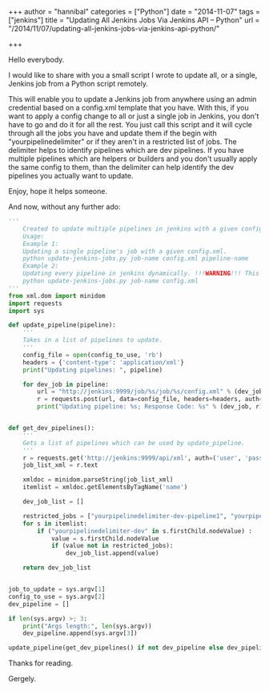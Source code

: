 +++
author = "hannibal"
categories = ["Python"]
date = "2014-11-07"
tags = ["jenkins"]
title = "Updating All Jenkins Jobs Via Jenkins API – Python"
url = "/2014/11/07/updating-all-jenkins-jobs-via-jenkins-api-python/"

+++

Hello everybody.

I would like to share with you a small script I wrote to update all, or a single, Jenkins job from a Python script remotely.

This will enable you to update a Jenkins job from anywhere using an admin credential based on a config.xml template that you have. With this, if you want to apply a config change to all or just a single job in Jenkins, you don't have to go and do it for all the rest. You just call this script and it will cycle through all the jobs you have and update them if the begin with "yourpipelinedelimiter" or if they aren't in a restricted list of jobs. The delimiter helps to identify pipelines which are dev pipelines. If you have multiple pipelines which are helpers or builders and you don't usually apply the same config to them, than the delimiter can help identify the dev pipelines you actually want to update.

Enjoy, hope it helps someone.

And now, without any further ado:

~~~python
'''
	Created to update multiple pipelines in jenkins with a given configuration and job list.
	Usage:
	Example 1:
	Updating a single pipeline's job with a given config.xml.
	python update-jenkins-jobs.py job-name config.xml pipeline-name
	Example 2:
	Updating every pipeline in jenkins dynamically. !!!WARNING!!! This updates every job EXCEPT of the ones specified in restricted_jobs.
	python update-jenkins-jobs.py job-name config.xml
'''
from xml.dom import minidom
import requests
import sys

def update_pipeline(pipeline):
	'''
	Takes in a list of pipelines to update.
	'''
	config_file = open(config_to_use, 'rb')
	headers = {'content-type': 'application/xml'}
	print("Updating pipelines: ", pipeline)

	for dev_job in pipeline:
		url = "http://jenkins:9999/job/%s/job/%s/config.xml" % (dev_job, job_to_update)
		r = requests.post(url, data=config_file, headers=headers, auth=('user', 'password'))
		print("Updating pipeline: %s; Response Code: %s" % (dev_job, r))


def get_dev_pipelines():
	'''
	Gets a list of pipelines which can be used by update_pipeline.
	'''
	r = requests.get('http://jenkins:9999/api/xml', auth=('user', 'password'), stream=True)
	job_list_xml = r.text

	xmldoc = minidom.parseString(job_list_xml)
	itemlist = xmldoc.getElementsByTagName('name')

	dev_job_list = []

	restricted_jobs = ["yourpipelinedelimiter-dev-pipeline1", "yourpipelinedelimiter-dev-pipeline2", "yourpipelinedelimiter-dev-pipeline3"]
	for s in itemlist:
	    if ("yourpipelinedelimiter-dev" in s.firstChild.nodeValue) :
	    	value = s.firstChild.nodeValue
	    	if (value not in restricted_jobs):
	    		dev_job_list.append(value)

	return dev_job_list


job_to_update = sys.argv[1]
config_to_use = sys.argv[2]
dev_pipeline = []

if len(sys.argv) >; 3:
	print("Args length:", len(sys.argv))
	dev_pipeline.append(sys.argv[3])

update_pipeline(get_dev_pipelines() if not dev_pipeline else dev_pipeline)
~~~

Thanks for reading.

Gergely.